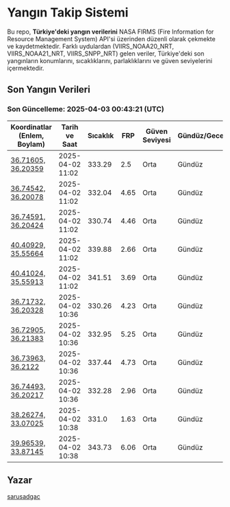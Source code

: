 # Yangın Takip Sistemi

Bu repo, **Türkiye'deki yangın verilerini** NASA FIRMS (Fire Information for Resource Management System) API'si üzerinden düzenli olarak çekmekte ve kaydetmektedir. Farklı uydulardan (VIIRS_NOAA20_NRT, VIIRS_NOAA21_NRT, VIIRS_SNPP_NRT) gelen veriler, Türkiye'deki son yangınların konumlarını, sıcaklıklarını, parlaklıklarını ve güven seviyelerini içermektedir.

## Son Yangın Verileri
### Son Güncelleme: 2025-04-03 00:43:21 (UTC)

| Koordinatlar (Enlem, Boylam) | Tarih ve Saat | Sıcaklık | FRP | Güven Seviyesi | Gündüz/Gece |
|-----------------------------|----------------|----------|-----|----------------|-------------|
| [36.71605, 36.20359](https://www.google.com/maps?q=36.71605,36.20359) | 2025-04-02 11:02 | 333.29 | 2.5 | Orta | Gündüz |
| [36.74542, 36.20078](https://www.google.com/maps?q=36.74542,36.20078) | 2025-04-02 11:02 | 332.04 | 4.65 | Orta | Gündüz |
| [36.74591, 36.20424](https://www.google.com/maps?q=36.74591,36.20424) | 2025-04-02 11:02 | 330.74 | 4.46 | Orta | Gündüz |
| [40.40929, 35.55664](https://www.google.com/maps?q=40.40929,35.55664) | 2025-04-02 11:02 | 339.88 | 2.66 | Orta | Gündüz |
| [40.41024, 35.55913](https://www.google.com/maps?q=40.41024,35.55913) | 2025-04-02 11:02 | 341.51 | 3.69 | Orta | Gündüz |
| [36.71732, 36.20328](https://www.google.com/maps?q=36.71732,36.20328) | 2025-04-02 10:36 | 330.26 | 4.23 | Orta | Gündüz |
| [36.72905, 36.21383](https://www.google.com/maps?q=36.72905,36.21383) | 2025-04-02 10:36 | 332.95 | 5.25 | Orta | Gündüz |
| [36.73963, 36.2122](https://www.google.com/maps?q=36.73963,36.2122) | 2025-04-02 10:36 | 337.44 | 4.73 | Orta | Gündüz |
| [36.74493, 36.20217](https://www.google.com/maps?q=36.74493,36.20217) | 2025-04-02 10:36 | 332.28 | 2.96 | Orta | Gündüz |
| [38.26274, 33.07025](https://www.google.com/maps?q=38.26274,33.07025) | 2025-04-02 10:38 | 331.0 | 1.63 | Orta | Gündüz |
| [39.96539, 33.87145](https://www.google.com/maps?q=39.96539,33.87145) | 2025-04-02 10:38 | 343.73 | 6.06 | Orta | Gündüz |

## Yazar

[sarusadgac](https://x.com/sarusadgac)

